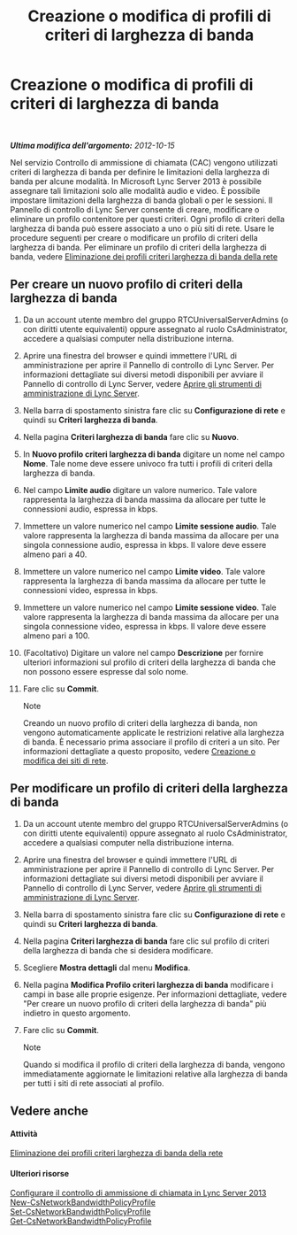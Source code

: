 ﻿---
title: Creazione o modifica di profili di criteri di larghezza di banda
TOCTitle: Creazione o modifica di profili di criteri di larghezza di banda
ms:assetid: 08a2e18f-9b0d-4a2f-aa14-13bbf79ec745
ms:mtpsurl: https://technet.microsoft.com/it-it/library/Gg520945(v=OCS.15)
ms:contentKeyID: 49299601
ms.date: 08/24/2015
mtps_version: v=OCS.15
ms.translationtype: HT
---

# Creazione o modifica di profili di criteri di larghezza di banda

 

_**Ultima modifica dell'argomento:** 2012-10-15_

Nel servizio Controllo di ammissione di chiamata (CAC) vengono utilizzati criteri di larghezza di banda per definire le limitazioni della larghezza di banda per alcune modalità. In Microsoft Lync Server 2013 è possibile assegnare tali limitazioni solo alle modalità audio e video. È possibile impostare limitazioni della larghezza di banda globali o per le sessioni. Il Pannello di controllo di Lync Server consente di creare, modificare o eliminare un profilo contenitore per questi criteri. Ogni profilo di criteri della larghezza di banda può essere associato a uno o più siti di rete. Usare le procedure seguenti per creare o modificare un profilo di criteri della larghezza di banda. Per eliminare un profilo di criteri della larghezza di banda, vedere [Eliminazione dei profili criteri larghezza di banda della rete](lync-server-2013-deleting-network-bandwidth-policy-profiles.md)

## Per creare un nuovo profilo di criteri della larghezza di banda

1.  Da un account utente membro del gruppo RTCUniversalServerAdmins (o con diritti utente equivalenti) oppure assegnato al ruolo CsAdministrator, accedere a qualsiasi computer nella distribuzione interna.

2.  Aprire una finestra del browser e quindi immettere l'URL di amministrazione per aprire il Pannello di controllo di Lync Server. Per informazioni dettagliate sui diversi metodi disponibili per avviare il Pannello di controllo di Lync Server, vedere [Aprire gli strumenti di amministrazione di Lync Server](lync-server-2013-open-lync-server-administrative-tools.md).

3.  Nella barra di spostamento sinistra fare clic su **Configurazione di rete** e quindi su **Criteri larghezza di banda**.

4.  Nella pagina **Criteri larghezza di banda** fare clic su **Nuovo**.

5.  In **Nuovo profilo criteri larghezza di banda** digitare un nome nel campo **Nome**. Tale nome deve essere univoco fra tutti i profili di criteri della larghezza di banda.

6.  Nel campo **Limite audio** digitare un valore numerico. Tale valore rappresenta la larghezza di banda massima da allocare per tutte le connessioni audio, espressa in kbps.

7.  Immettere un valore numerico nel campo **Limite sessione audio**. Tale valore rappresenta la larghezza di banda massima da allocare per una singola connessione audio, espressa in kbps. Il valore deve essere almeno pari a 40.

8.  Immettere un valore numerico nel campo **Limite video**. Tale valore rappresenta la larghezza di banda massima da allocare per tutte le connessioni video, espressa in kbps.

9.  Immettere un valore numerico nel campo **Limite sessione video**. Tale valore rappresenta la larghezza di banda massima da allocare per una singola connessione video, espressa in kbps. Il valore deve essere almeno pari a 100.

10. (Facoltativo) Digitare un valore nel campo **Descrizione** per fornire ulteriori informazioni sul profilo di criteri della larghezza di banda che non possono essere espresse dal solo nome.

11. Fare clic su **Commit**.
    

    > [!NOTE]
    > Creando un nuovo profilo di criteri della larghezza di banda, non vengono automaticamente applicate le restrizioni relative alla larghezza di banda. È necessario prima associare il profilo di criteri a un sito. Per informazioni dettagliate a questo proposito, vedere <A href="lync-server-2013-creating-or-modifying-network-sites.md">Creazione o modifica dei siti di rete</A>.



## Per modificare un profilo di criteri della larghezza di banda

1.  Da un account utente membro del gruppo RTCUniversalServerAdmins (o con diritti utente equivalenti) oppure assegnato al ruolo CsAdministrator, accedere a qualsiasi computer nella distribuzione interna.

2.  Aprire una finestra del browser e quindi immettere l'URL di amministrazione per aprire il Pannello di controllo di Lync Server. Per informazioni dettagliate sui diversi metodi disponibili per avviare il Pannello di controllo di Lync Server, vedere [Aprire gli strumenti di amministrazione di Lync Server](lync-server-2013-open-lync-server-administrative-tools.md).

3.  Nella barra di spostamento sinistra fare clic su **Configurazione di rete** e quindi su **Criteri larghezza di banda**.

4.  Nella pagina **Criteri larghezza di banda** fare clic sul profilo di criteri della larghezza di banda che si desidera modificare.

5.  Scegliere **Mostra dettagli** dal menu **Modifica**.

6.  Nella pagina **Modifica Profilo criteri larghezza di banda** modificare i campi in base alle proprie esigenze. Per informazioni dettagliate, vedere "Per creare un nuovo profilo di criteri della larghezza di banda" più indietro in questo argomento.

7.  Fare clic su **Commit**.
    

    > [!NOTE]
    > Quando si modifica il profilo di criteri della larghezza di banda, vengono immediatamente aggiornate le limitazioni relative alla larghezza di banda per tutti i siti di rete associati al profilo.



## Vedere anche

#### Attività

[Eliminazione dei profili criteri larghezza di banda della rete](lync-server-2013-deleting-network-bandwidth-policy-profiles.md)  

#### Ulteriori risorse

[Configurare il controllo di ammissione di chiamata in Lync Server 2013](lync-server-2013-configure-call-admission-control.md)  
[New-CsNetworkBandwidthPolicyProfile](https://docs.microsoft.com/en-us/powershell/module/skype/New-CsNetworkBandwidthPolicyProfile)  
[Set-CsNetworkBandwidthPolicyProfile](https://docs.microsoft.com/en-us/powershell/module/skype/Set-CsNetworkBandwidthPolicyProfile)  
[Get-CsNetworkBandwidthPolicyProfile](https://docs.microsoft.com/en-us/powershell/module/skype/Get-CsNetworkBandwidthPolicyProfile)

